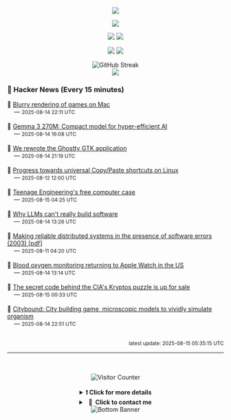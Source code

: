 <div align="center">
  <img src="https://readme-typing-svg.herokuapp.com?font=Fira+Code&weight=600&size=19&duration=3000&pause=1000&color=F7931A&center=true&vCenter=true&width=600&lines=%F0%9F%91%8B+Hi+%2C++I'm+(+Esmaeil+Asadi+%3C%3D%3E+%D8%A7%D8%B3%D9%80%D9%85%D9%80%D8%A7%D8%B9%D9%80%DB%8C%D9%80%D9%84+%D8%A7%D8%B3%D9%80%D8%AF%DB%8C+)"/>
</div>

<p align="center">
  <img src="http://github-profile-summary-cards.vercel.app/api/cards/profile-details?username=Null-Err0r&theme=gruvbox" />
</p>
<p align="center">
  <img src="http://github-profile-summary-cards.vercel.app/api/cards/repos-per-language?username=Null-Err0r&theme=gruvbox" />
  <img src="http://github-profile-summary-cards.vercel.app/api/cards/most-commit-language?username=Null-Err0r&theme=gruvbox" />
</p>
<p align="center">
  <img src="http://github-profile-summary-cards.vercel.app/api/cards/stats?username=Null-Err0r&theme=gruvbox" />
  <img src="http://github-profile-summary-cards.vercel.app/api/cards/productive-time?username=Null-Err0r&theme=gruvbox&utcOffset=8" />
</p>
<div align="center">
  <img src="https://streak-stats.demolab.com/?user=null-err0r&theme=gruvbox" alt="GitHub Streak" />
</div>
<div align="center">
  <img src="https://github-profile-trophy.vercel.app/?username=Null-Err0r&theme=gruvbox&no-frame=true&margin-w=15&margin-h=15&row=2&column=4" />
</div>


### 📰 Hacker News (Every 15 minutes)

<!-- HACKER_NEWS_START -->
🔹 <a href='https://www.colincornaby.me/2025/08/your-mac-game-is-probably-rendering-blurry/' target='_blank' rel='noopener noreferrer'>Blurry rendering of games on Mac</a><br>&nbsp;&nbsp;&nbsp;&nbsp;— <small>2025-08-14 22:11 UTC</small><br><br>
🔹 <a href='https://developers.googleblog.com/en/introducing-gemma-3-270m/' target='_blank' rel='noopener noreferrer'>Gemma 3 270M: Compact model for hyper-efficient AI</a><br>&nbsp;&nbsp;&nbsp;&nbsp;— <small>2025-08-14 16:08 UTC</small><br><br>
🔹 <a href='https://mitchellh.com/writing/ghostty-gtk-rewrite' target='_blank' rel='noopener noreferrer'>We rewrote the Ghostty GTK application</a><br>&nbsp;&nbsp;&nbsp;&nbsp;— <small>2025-08-14 21:19 UTC</small><br><br>
🔹 <a href='https://mark.stosberg.com/universal-copy-paste/' target='_blank' rel='noopener noreferrer'>Progress towards universal Copy/Paste shortcuts on Linux</a><br>&nbsp;&nbsp;&nbsp;&nbsp;— <small>2025-08-12 12:00 UTC</small><br><br>
🔹 <a href='https://teenage.engineering/store/computer-2' target='_blank' rel='noopener noreferrer'>Teenage Engineering's free computer case</a><br>&nbsp;&nbsp;&nbsp;&nbsp;— <small>2025-08-15 04:25 UTC</small><br><br>
🔹 <a href='https://zed.dev/blog/why-llms-cant-build-software' target='_blank' rel='noopener noreferrer'>Why LLMs can't really build software</a><br>&nbsp;&nbsp;&nbsp;&nbsp;— <small>2025-08-14 13:26 UTC</small><br><br>
🔹 <a href='http://erlang.org/download/armstrong_thesis_2003.pdf' target='_blank' rel='noopener noreferrer'>Making reliable distributed systems in the presence of software errors (2003) [pdf]</a><br>&nbsp;&nbsp;&nbsp;&nbsp;— <small>2025-08-11 04:20 UTC</small><br><br>
🔹 <a href='https://www.apple.com/newsroom/2025/08/an-update-on-blood-oxygen-for-apple-watch-in-the-us/' target='_blank' rel='noopener noreferrer'>Blood oxygen monitoring returning to Apple Watch in the US</a><br>&nbsp;&nbsp;&nbsp;&nbsp;— <small>2025-08-14 13:14 UTC</small><br><br>
🔹 <a href='https://news.artnet.com/art-world/cia-kryptos-sculpture-code-auction-2677451' target='_blank' rel='noopener noreferrer'>The secret code behind the CIA's Kryptos puzzle is up for sale</a><br>&nbsp;&nbsp;&nbsp;&nbsp;— <small>2025-08-15 00:33 UTC</small><br><br>
🔹 <a href='https://aeplay.org/citybound' target='_blank' rel='noopener noreferrer'>Citybound: City building game, microscopic models to vividly simulate organism</a><br>&nbsp;&nbsp;&nbsp;&nbsp;— <small>2025-08-14 22:51 UTC</small><br><br>
<!-- HACKER_NEWS_END -->

<p align="right"><small>latest update: 
<!-- HACKER_NEWS_LAST_UPDATED -->2025-08-15 05:35:15 UTC<!-- /HACKER_NEWS_LAST_UPDATED -->
</small></p>

<hr>

<div align="center">
  <br> </br>
  <img src="https://ghvc.kabelkultur.se/?username=null-err0r&abbreviated=true&color=ff5500&label=%E2%81%AE%20%E2%81%AE%E2%81%AE%20%E2%81%AE%E2%81%AE%20%20%F0%9F%91%80%20%E2%81%AE%20%E2%81%AE%E2%81%AE%20%E2%81%AE%E2%81%AEVisitor%E2%81%AE%20%E2%81%AE%E2%81%AE%20%E2%81%AE%E2%81%AE%20%F0%9F%91%80%E2%81%AE%20%E2%81%AE%E2%81%AE%20%E2%81%AE%E2%81%AE%E2%81%AE%20%E2%81%AE%E2%81%AE%20%E2%81%AE%E2%81%AE⁮⁮" alt="Visitor Counter" />
  <br> </br>
</div>
<details align="center">
<summary> <b> ❗️ Click for more details</b> </summary>
<br>
<div align="center">
  <a href="https://next.ossinsight.io/widgets/official/analyze-user-contribution-time-distribution?user_id=19436819&period=all_times" target="_blank" style="display: block;">
    <picture>
      <source media="(prefers-color-scheme: dark)" srcset="https://next.ossinsight.io/widgets/official/analyze-user-contribution-time-distribution/thumbnail.png?user_id=19436819&period=all_times&image_size=auto&color_scheme=dark" width="700" height="auto">
      <img alt="Contribution Time Distribution" src="https://next.ossinsight.io/widgets/official/analyze-user-contribution-time-distribution/thumbnail.png?user_id=19436819&period=all_times&image_size=auto&color_scheme=dark" width="700" height="auto">
    </picture>
  </a>
</div>
<div align="center">
  <a href="https://next.ossinsight.io/widgets/official/compose-user-dashboard-stats?user_id=19436819" target="_blank" style="display: block;">
    <picture>
      <source media="(prefers-color-scheme: dark)" srcset="https://next.ossinsight.io/widgets/official/compose-user-dashboard-stats/thumbnail.png?user_id=19436819&image_size=auto&color_scheme=dark" width="700" height="auto">
      <img alt="Dashboard Stats" src="https://next.ossinsight.io/widgets/official/compose-user-dashboard-stats/thumbnail.png?user_id=19436819&image_size=auto&color_scheme=dark" width="700" height="auto">
    </picture>
  </a>
</div>
<div align="center">
  <a href="https://next.ossinsight.io/widgets/official/compose-org-activity-map?activity=stars&role=stars&owner_id=19436819&period=past_12_months" target="_blank" style="display: block;">
    <picture>
      <source media="(prefers-color-scheme: dark)" srcset="https://next.ossinsight.io/widgets/official/compose-org-activity-map/thumbnail.png?activity=stars&role=stars&owner_id=19436819&period=past_12_months&image_size=4x7&color_scheme=dark" width="700" height="auto">
      <img alt="Geographical Distribution" src="https://next.ossinsight.io/widgets/official/compose-org-activity-map/thumbnail.png?activity=stars&role=stars&owner_id=19436819&period=past_12_months&image_size=4x7&color_scheme=dark" width="700" height="auto">
    </picture>
  </a>
</div>
<div align="center">
  <img src="https://github-readme-activity-graph.vercel.app/graph?username=Null-Err0r&theme=gruvbox" alt="Activity Graph" />
</div>
<br>
</details>
<details align="center">
<summary> <b>  💬  Click to contact me</b> </summary>
<br>
<div align="center">
  <br><br>
  <a href="https://t.me/NullErr0r" target="_blank">
    <img src="https://img.shields.io/badge/Telegram-black?style=for-the-badge&logo=Telegram" alt="Telegram" />
  </a>
</div>
<br>
</details>
<div align="center">
  <img src="https://raw.githubusercontent.com/Trilokia/Trilokia/379277808c61ef204768a61bbc5d25bc7798ccf1/bottom_header.svg" alt="Bottom Banner" />
</div>

